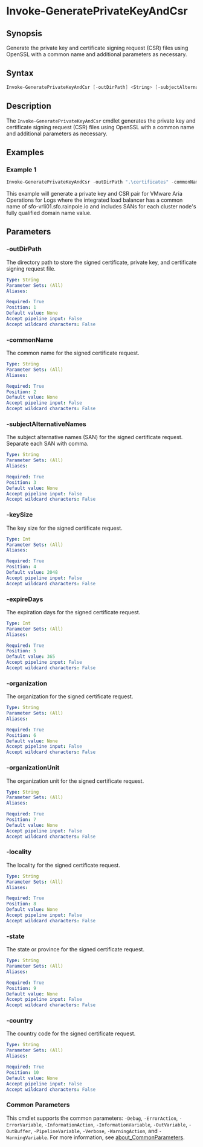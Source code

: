 # Invoke-GeneratePrivateKeyAndCsr

## Synopsis

Generate the private key and certificate signing request (CSR) files using OpenSSL with a common name and additional parameters as necessary.

## Syntax

```powershell
Invoke-GeneratePrivateKeyAndCsr [-outDirPath] <String> [-subjectAlternativeNames] <String> [-keySize] <Int> [-expireDays] <Int> [-organization] <String> [-organizationUnit] <String> [-locality] <String> [-state] <String> [-country] <String>
```

## Description

The `Invoke-GeneratePrivateKeyAndCsr` cmdlet generates the private key and certificate signing request (CSR) files using OpenSSL with a common name and additional parameters as necessary.

## Examples

### Example 1

```powershell
Invoke-GeneratePrivateKeyAndCsr -outDirPath ".\certificates" -commonName "sfo-vrli01.sfo.rainpole.io" -subjectAlternativeNames "sfo-vrli01a.sfo.rainpole.io, sfo-vrli01b.sfo.rainpole.io, sfo-vrli01c.sfo.rainpole.io" -keySize 4096 -expireDays 720 -organization "rainpole" -organizationUnit "IT" -locality "San Francisco" -state "California" -country "US"
```

This example will generate a private key and CSR pair for VMware Aria Operations for Logs where the integrated load balancer has a common name of sfo-vrli01.sfo.rainpole.io and includes SANs for each cluster node's fully qualified domain name value.

## Parameters

### -outDirPath

The directory path to store the signed certificate, private key, and certificate signing request file.

```yaml
Type: String
Parameter Sets: (All)
Aliases:

Required: True
Position: 1
Default value: None
Accept pipeline input: False
Accept wildcard characters: False
```

### -commonName

The common name for the signed certificate request.

```yaml
Type: String
Parameter Sets: (All)
Aliases:

Required: True
Position: 2
Default value: None
Accept pipeline input: False
Accept wildcard characters: False
```

### -subjectAlternativeNames

The subject alternative names (SAN) for the signed certificate request. Separate each SAN with comma.

```yaml
Type: String
Parameter Sets: (All)
Aliases:

Required: True
Position: 3
Default value: None
Accept pipeline input: False
Accept wildcard characters: False
```

### -keySize

The key size for the signed certificate request.

```yaml
Type: Int
Parameter Sets: (All)
Aliases:

Required: True
Position: 4
Default value: 2048
Accept pipeline input: False
Accept wildcard characters: False
```

### -expireDays

The expiration days for the signed certificate request.

```yaml
Type: Int
Parameter Sets: (All)
Aliases:

Required: True
Position: 5
Default value: 365
Accept pipeline input: False
Accept wildcard characters: False
```

### -organization

The organization for the signed certificate request.

```yaml
Type: String
Parameter Sets: (All)
Aliases:

Required: True
Position: 6
Default value: None
Accept pipeline input: False
Accept wildcard characters: False
```

### -organizationUnit

The organization unit for the signed certificate request.

```yaml
Type: String
Parameter Sets: (All)
Aliases:

Required: True
Position: 7
Default value: None
Accept pipeline input: False
Accept wildcard characters: False
```

### -locality

The locality for the signed certificate request.

```yaml
Type: String
Parameter Sets: (All)
Aliases:

Required: True
Position: 8
Default value: None
Accept pipeline input: False
Accept wildcard characters: False
```

### -state

The state or province for the signed certificate request.

```yaml
Type: String
Parameter Sets: (All)
Aliases:

Required: True
Position: 9
Default value: None
Accept pipeline input: False
Accept wildcard characters: False
```

### -country

The country code for the signed certificate request.

```yaml
Type: String
Parameter Sets: (All)
Aliases:

Required: True
Position: 10
Default value: None
Accept pipeline input: False
Accept wildcard characters: False
```

### Common Parameters

This cmdlet supports the common parameters: `-Debug`, `-ErrorAction`, `-ErrorVariable`, `-InformationAction`, `-InformationVariable`, `-OutVariable`, `-OutBuffer`, `-PipelineVariable`, `-Verbose`, `-WarningAction`, and `-WarningVariable`. For more information, see [about_CommonParameters](http://go.microsoft.com/fwlink/?LinkID=113216).
